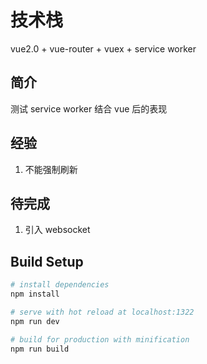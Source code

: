 # 技术栈

vue2.0 + vue-router + vuex + service worker

## 简介

测试 service worker 结合 vue 后的表现

## 经验

1. 不能强制刷新

## 待完成

1. 引入 websocket



## Build Setup

``` bash
# install dependencies
npm install

# serve with hot reload at localhost:1322
npm run dev

# build for production with minification
npm run build
